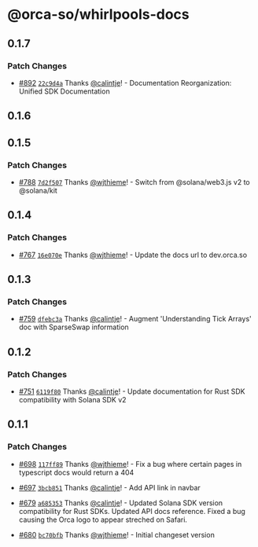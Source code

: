 # @orca-so/whirlpools-docs

## 0.1.7

### Patch Changes

- [#892](https://github.com/orca-so/whirlpools/pull/892) [`22c9d4a`](https://github.com/orca-so/whirlpools/commit/22c9d4ac415af4a43c3d53c263e61d70b275e209) Thanks [@calintje](https://github.com/calintje)! - Documentation Reorganization: Unified SDK Documentation

## 0.1.6

## 0.1.5

### Patch Changes

- [#788](https://github.com/orca-so/whirlpools/pull/788) [`7d2f507`](https://github.com/orca-so/whirlpools/commit/7d2f507081398973e712390281df535b3fc8988c) Thanks [@wjthieme](https://github.com/wjthieme)! - Switch from @solana/web3.js v2 to @solana/kit

## 0.1.4

### Patch Changes

- [#767](https://github.com/orca-so/whirlpools/pull/767) [`16e070e`](https://github.com/orca-so/whirlpools/commit/16e070e3f7099fcc653c791940d6f40b8472c9b2) Thanks [@wjthieme](https://github.com/wjthieme)! - Update the docs url to dev.orca.so

## 0.1.3

### Patch Changes

- [#759](https://github.com/orca-so/whirlpools/pull/759) [`dfebc3a`](https://github.com/orca-so/whirlpools/commit/dfebc3ad707b6a70430e518930573a307ec6d7b2) Thanks [@calintje](https://github.com/calintje)! - Augment 'Understanding Tick Arrays' doc with SparseSwap information

## 0.1.2

### Patch Changes

- [#751](https://github.com/orca-so/whirlpools/pull/751) [`6119f80`](https://github.com/orca-so/whirlpools/commit/6119f8006e10d49f0dffa7d0dd7d8d8b2cc079cf) Thanks [@calintje](https://github.com/calintje)! - Update documentation for Rust SDK compatibility with Solana SDK v2

## 0.1.1

### Patch Changes

- [#698](https://github.com/orca-so/whirlpools/pull/698) [`117ff89`](https://github.com/orca-so/whirlpools/commit/117ff890cdda74379784b8e7772a6ff868584793) Thanks [@wjthieme](https://github.com/wjthieme)! - Fix a bug where certain pages in typescript docs would return a 404

- [#697](https://github.com/orca-so/whirlpools/pull/697) [`3bcb851`](https://github.com/orca-so/whirlpools/commit/3bcb851f23776f765b2e6222ef0566c6a3123d3c) Thanks [@calintje](https://github.com/calintje)! - Add API link in navbar

- [#679](https://github.com/orca-so/whirlpools/pull/679) [`a685353`](https://github.com/orca-so/whirlpools/commit/a68535343396e425e05d65fa9e319dc34b4ace0e) Thanks [@calintje](https://github.com/calintje)! - Updated Solana SDK version compatibility for Rust SDKs. Updated API docs reference. Fixed a bug causing the Orca logo to appear streched on Safari.

- [#680](https://github.com/orca-so/whirlpools/pull/680) [`bc70bfb`](https://github.com/orca-so/whirlpools/commit/bc70bfb40068bb13282a92a7b36f501429470b27) Thanks [@wjthieme](https://github.com/wjthieme)! - Initial changeset version
